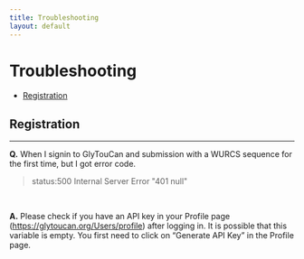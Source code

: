 ```yaml
---
title: Troubleshooting
layout: default
---
```


# Troubleshooting

- [Registration](#registration)


## Registration

---------------

**Q.** When I signin to GlyTouCan and submission with a WURCS sequence for the first time, but I got error code.

> status:500 Internal Server Error "401 null"

<br>

**A.** Please check if you have an API key in your Profile page (https://glytoucan.org/Users/profile)
after logging in.  It is possible that this variable is empty.  You first need to click on “Generate API Key” in the Profile page.  

<br><br>
